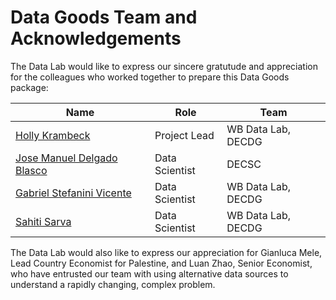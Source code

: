 # Data Goods Team and Acknowledgements

The Data Lab would like to express our sincere gratutude and appreciation for the colleagues who worked together to prepare this Data Goods package:

| **Name**                                                          | **Role**       | **Team**           |
| ----------------------------------------------------------------- | -------------- | ------------------ |
| [Holly Krambeck](mailto:hkrambeck@worldbank.org)                  | Project Lead   | WB Data Lab, DECDG |
| [Jose Manuel Delgado Blasco](mailto:jdelgadoblasco@worldbank.org) | Data Scientist | DECSC              |
| [Gabriel Stefanini Vicente](mailto:gvicente@worldbank.org)        | Data Scientist | WB Data Lab, DECDG |
| [Sahiti Sarva](mailto:ssarva@worldbank.org)                       | Data Scientist | WB Data Lab, DECDG |

The Data Lab would also like to express our appreciation for Gianluca Mele, Lead Country Economist for Palestine, and Luan Zhao, Senior Economist, who have entrusted our team with using alternative data sources to understand a rapidly changing, complex problem.
